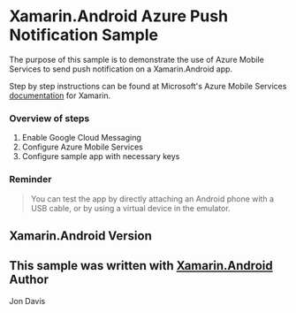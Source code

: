Xamarin.Android Azure Push Notification Sample
=====
The purpose of this sample is to demonstrate the use of Azure Mobile Services to send push notification on a Xamarin.Android app.

Step by step instructions can be found at Microsoft's Azure Mobile Services [documentation](https://azure.microsoft.com/en-us/documentation/articles/partner-xamarin-mobile-services-android-get-started-push/) for Xamarin.

### Overview of steps
1) Enable Google Cloud Messaging
2) Configure Azure Mobile Services
3) Configure sample app with necessary keys

### Reminder
> You can test the app by directly attaching an Android phone with a USB cable, or by using a virtual device in the emulator.

Xamarin.Android Version
---------------------
This sample was written with [Xamarin.Android](http://xamarin.com/platform)
Author
-------
Jon Davis